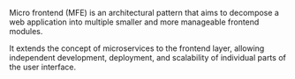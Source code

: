 Micro frontend (MFE) is an architectural pattern that aims to decompose a web application into multiple smaller and more manageable frontend modules.

It extends the concept of microservices to the frontend layer, allowing independent development, deployment, and scalability of individual parts of the user interface.
